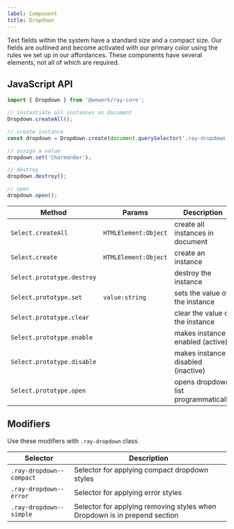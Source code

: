 ```yaml
---
label: Component
title: Dropdown
---
```


<page-intro>Text fields within the system have a standard size and a compact size. Our fields are outlined and become activated with our primary color using the rules we set up in our affordances. These components have several elements, not all of which are required.</page-intro>

<component
    name="Dropdown"
    component="dropdown"
    variation="dropdown"
    >
</component>

<component
    name="With placeholder"
    variation="dropdown--with-placeholder"
    component="dropdown"
    >
</component>

<component
    name="Compact"
    component="dropdown"
    variation="dropdown--compact"
    >
</component>

<component
    name="Optgroups"
    component="dropdown"
    variation="dropdown--optgroups"
    >
</component>

<component
    name="Error"
    component="dropdown"
    variation="dropdown--error"
    >
</component>

<component
    name="With Icon"
    component="dropdown"
    variation="dropdown--with-icon"
    >
</component>

<component
    name="Dropdown (RTL)"
    component="dropdown"
    variation="rtl-dropdown"
    >
</component>

<component
    name="With Placeholder (RTL)"
    component="dropdown"
    variation="rtl-dropdown--with-placeholder"
    >
</component>

<component
    name="Compact (RTL)"
    component="dropdown"
    variation="rtl-dropdown--compact"
    >
</component>

<component
    name="Optgroups (RTL)"
    component="dropdown"
    variation="rtl-dropdown--optgroups"
    >
</component>

<component
    name="Error (RTL)"
    component="dropdown"
    variation="rtl-dropdown--error"
    >
</component>

<component
    name="With Icon (RTL)"
    component="dropdown"
    variation="rtl-dropdown--with-icon"
    >
</component>

## JavaScript API

```javascript
import { Dropdown } from '@wework/ray-core';

// instantiate all instances on document
Dropdown.createAll();

// create instance
const dropdown = Dropdown.create(document.querySelector('.ray-dropdown'));

// assign a value
dropdown.set('Charmander');

// destroy
dropdown.destroy();

// open
dropdown.open();
```

| Method                     | Params               | Description                          |
| -------------------------- | -------------------- | ------------------------------------ |
| `Select.createAll`         | `HTMLElement:Object` | create all instances in document     |
| `Select.create`            | `HTMLElement:Object` | create an instance                   |
| `Select.prototype.destroy` |                      | destroy the instance                 |
| `Select.prototype.set`     | `value:string`       | sets the value of the instance       |
| `Select.prototype.clear`   |                      | clear the value of the instance      |
| `Select.prototype.enable`  |                      | makes instance enabled (active)      |
| `Select.prototype.disable` |                      | makes instance disabled (inactive)   |
| `Select.prototype.open`    |                      | opens dropdown list programmatically |

## Modifiers

Use these modifiers with `.ray-dropdown` class.

| Selector                 | Description                                   |
| ------------------------ | --------------------------------------------- |
| `.ray-dropdown--compact` | Selector for applying compact dropdown styles |
| `.ray-dropdown--error`   | Selector for applying error styles            |
| `.ray-dropdown--simple`  | Selector for applying removing styles when Dropdown is in prepend section |

